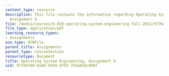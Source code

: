```yaml
---
content_type: resource
description: This file contains the information regarding Operating System Engineering,
  Assignment 9.
file: /media/courses/6-828-operating-system-engineering-fall-2012/977647806a4645d4d755743a6e5c899f_MIT6_828F12_assignment9.pdf
file_type: application/pdf
learning_resource_types:
- Assignments
ocw_type: OCWFile
parent_title: Assignments
parent_type: CourseSection
resourcetype: Document
title: Operating System Engineering, Assignment 9
uid: 97764780-6a46-45d4-d755-743a6e5c899f
---
```


